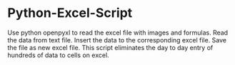 # Python-Excel-Script
Use python openpyxl to read the excel file with images and formulas.
Read the data from text file.
Insert the data to the corresponding excel file.
Save the file as new excel file.
This script eliminates the day to day entry of hundreds of data to cells on excel.

